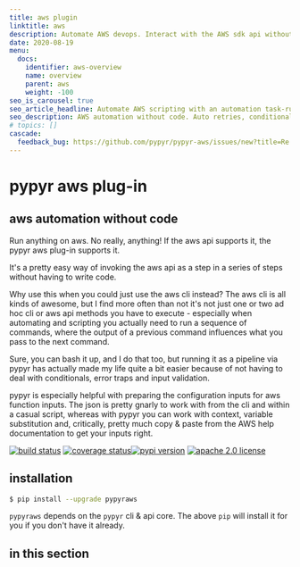 ```yaml
---
title: aws plugin
linktitle: aws
description: Automate AWS devops. Interact with the AWS sdk api without writing any code. Supports all AWS Client functions, such as S3, EC2, ECS & co. via the AWS low-level Client API.
date: 2020-08-19
menu:
  docs:
    identifier: aws-overview
    name: overview
    parent: aws
    weight: -100
seo_is_carousel: true
seo_article_headline: Automate AWS scripting with an automation task-runner.
seo_description: AWS automation without code. Auto retries, conditional execution & loops. Prepare and parse complex inputs & outputs.
# topics: []
cascade:
  feedback_bug: https://github.com/pypyr/pypyr-aws/issues/new?title=Re:%%20%s&labels=bug
---
```

# pypyr aws plug-in
## aws automation without code
Run anything on aws. No really, anything! If the aws api supports it, the pypyr 
aws plug-in supports it.

It's a pretty easy way of invoking the aws api as a step in a series of steps 
without having to write code. 

Why use this when you could just use the aws cli instead? The aws cli is all 
kinds of awesome, but I find more often than not it's not just one or two 
ad hoc cli or aws api methods you have to execute - especially when automating 
and scripting you actually need to run a sequence of commands, where the output 
of a previous command influences what you pass to the next command.

Sure, you can bash it up, and I do that too, but running it as a pipeline via 
pypyr has actually made my life quite a bit easier because of not having to 
deal with conditionals, error traps and input validation.

pypyr is especially helpful with preparing the configuration inputs for aws 
function inputs. The json is pretty gnarly to work with from the cli and within 
a casual script, whereas with pypyr you can work with context, variable 
substitution and, critically, pretty much copy & paste from the AWS help 
documentation to get your inputs right.

[![build status](https://github.com/pypyr/pypyr-aws/workflows/lint-test-build/badge.svg)](https://github.com/pypyr/pypyr-aws/actions)
[![coverage status](https://codecov.io/gh/pypyr/pypyr-aws/branch/master/graph/badge.svg)](https://codecov.io/gh/pypyr/pypyr-aws)[![pypi version](https://badge.fury.io/py/pypyraws.svg)](https://pypi.python.org/pypi/pypyraws/)
[![apache 2.0 license](https://img.shields.io/github/license/pypyr/pypyr-aws)](https://opensource.org/licenses/Apache-2.0)

## installation
```bash
$ pip install --upgrade pypyraws
```

`pypyraws` depends on the `pypyr` cli & api core. The above `pip` will install 
it for you if you don't have it already.

## in this section
